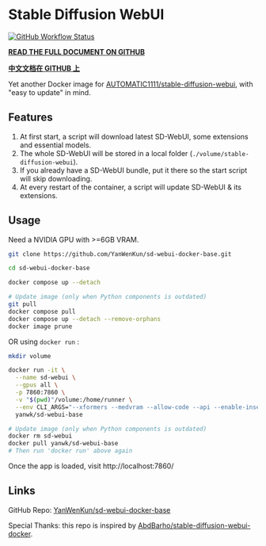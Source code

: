 # Stable Diffusion WebUI

[![GitHub Workflow Status](https://github.com/YanWenKun/sd-webui-docker-base/actions/workflows/on-push.yml/badge.svg)](https://github.com/YanWenKun/sd-webui-docker-base/actions/workflows/on-push.yml)

**[READ THE FULL DOCUMENT ON GITHUB](https://github.com/YanWenKun/sd-webui-docker-base/blob/main/README.adoc)**

**[中文文档在 GITHUB 上](https://github.com/YanWenKun/sd-webui-docker-base/blob/main/README.zh.adoc)**

Yet another Docker image for [AUTOMATIC1111/stable-diffusion-webui](https://github.com/AUTOMATIC1111/stable-diffusion-webui), with "easy to update" in mind.

## Features

1. At first start, a script will download latest SD-WebUI, some extensions and essential models.
2. The whole SD-WebUI will be stored in a local folder (`./volume/stable-diffusion-webui`).
3. If you already have a SD-WebUI bundle, put it there so the start script will skip downloading.
4. At every restart of the container, a script will update SD-WebUI & its extensions.

## Usage

Need a NVIDIA GPU with >=6GB VRAM.

```sh
git clone https://github.com/YanWenKun/sd-webui-docker-base.git

cd sd-webui-docker-base

docker compose up --detach

# Update image (only when Python components is outdated)
git pull
docker compose pull
docker compose up --detach --remove-orphans
docker image prune
```

OR using `docker run` :

```sh
mkdir volume

docker run -it \
  --name sd-webui \
  --gpus all \
  -p 7860:7860 \
  -v "$(pwd)"/volume:/home/runner \
  --env CLI_ARGS="--xformers --medvram --allow-code --api --enable-insecure-extension-access" \
  yanwk/sd-webui-base

# Update image (only when Python components is outdated)
docker rm sd-webui
docker pull yanwk/sd-webui-base
# Then run 'docker run' above again
```

Once the app is loaded, visit http://localhost:7860/

## Links

GitHub Repo: 
[YanWenKun/sd-webui-docker-base](https://github.com/YanWenKun/sd-webui-docker-base)

Special Thanks: 
this repo is inspired by 
[AbdBarho/stable-diffusion-webui-docker](https://github.com/AbdBarho/stable-diffusion-webui-docker).

